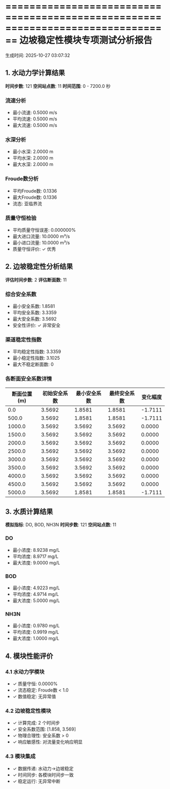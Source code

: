 ================================================================================
边坡稳定性模块专项测试分析报告
================================================================================

生成时间: 2025-10-27 03:07:32


## 1. 水动力学计算结果

**时间步数**: 121
**空间站点数**: 11
**时间范围**: 0 - 7200.0 秒

### 流速分析
- 最小流速: 0.5000 m/s
- 平均流速: 0.5000 m/s
- 最大流速: 0.5000 m/s

### 水深分析
- 最小水深: 2.0000 m
- 平均水深: 2.0000 m
- 最大水深: 2.0000 m

### Froude数分析
- 平均Froude数: 0.1336
- 最大Froude数: 0.1336
- 流态: 亚临界流

### 质量守恒检验
- 平均质量守恒误差: 0.000000%
- 最大进口流量: 10.0000 m³/s
- 最小进口流量: 10.0000 m³/s
- 质量守恒评价: ✓ 优秀


## 2. 边坡稳定性分析结果

**评估时间步数**: 2
**评估断面数**: 11

### 综合安全系数
- 最小安全系数: 1.8581
- 平均安全系数: 3.3359
- 最大安全系数: 3.5692
- 安全性评价: ✓ 非常安全

### 渠道稳定性指数
- 平均稳定性指数: 3.3359
- 最小稳定性指数: 3.1025
- 最大不稳定断面数: 0

### 各断面安全系数详情

| 断面位置 (m) | 初始安全系数 | 最小安全系数 | 最终安全系数 | 变化幅度 |
|-------------|-------------|-------------|-------------|----------|
|         0.0 |      3.5692 |      1.8581 |      1.8581 |  -1.7111 |
|       500.0 |      3.5692 |      1.8581 |      1.8581 |  -1.7111 |
|      1000.0 |      3.5692 |      3.5692 |      3.5692 |   0.0000 |
|      1500.0 |      3.5692 |      3.5692 |      3.5692 |   0.0000 |
|      2000.0 |      3.5692 |      3.5692 |      3.5692 |   0.0000 |
|      2500.0 |      3.5692 |      3.5692 |      3.5692 |   0.0000 |
|      3000.0 |      3.5692 |      3.5692 |      3.5692 |   0.0000 |
|      3500.0 |      3.5692 |      3.5692 |      3.5692 |   0.0000 |
|      4000.0 |      3.5692 |      3.5692 |      3.5692 |   0.0000 |
|      4500.0 |      3.5692 |      3.5692 |      3.5692 |   0.0000 |
|      5000.0 |      3.5692 |      1.8581 |      1.8581 |  -1.7111 |


## 3. 水质计算结果

**模拟指标**: DO, BOD, NH3N
**时间步数**: 121
**空间站点数**: 11

### DO
- 最小浓度: 8.9238 mg/L
- 平均浓度: 8.9717 mg/L
- 最大浓度: 9.0000 mg/L

### BOD
- 最小浓度: 4.9223 mg/L
- 平均浓度: 4.9714 mg/L
- 最大浓度: 5.0000 mg/L

### NH3N
- 最小浓度: 0.9780 mg/L
- 平均浓度: 0.9919 mg/L
- 最大浓度: 1.0000 mg/L


## 4. 模块性能评价

### 4.1 水动力学模块
- ✓ 质量守恒: 0.0000%
- ✓ 流态稳定: Froude数 < 1.0
- ✓ 数值稳定: 无异常值

### 4.2 边坡稳定性模块
- ✓ 计算完成: 2 个时间步
- ✓ 安全系数范围: [1.858, 3.569]
- ✓ 物理合理性: 安全系数 > 0
- ✓ 响应敏感性: 对流量变化响应明显

### 4.3 模块集成
- ✓ 数据传递: 水动力→边坡稳定
- ✓ 时间同步: 各模块时间步一致
- ✓ 稳定运行: 无异常中断